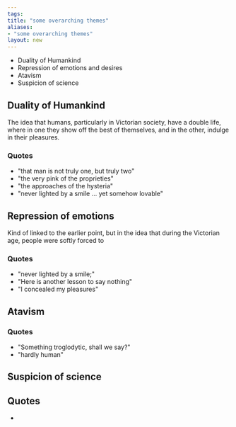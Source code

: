 ```yaml
---
tags: 
title: "some overarching themes"
aliases:
- "some overarching themes"
layout: new
---
```


- Duality of Humankind
- Repression of emotions and desires
- Atavism
- Suspicion of science

## Duality of Humankind

The idea that humans, particularly in Victorian society, have a double life, where in one they show off the best of themselves, and in the other, indulge in their pleasures.

### Quotes

- "that man is not truly one, but truly two"
- "the very pink of the proprieties"
- "the approaches of the hysteria"
- "never lighted by a smile ... yet somehow lovable"

## Repression of emotions

Kind of linked to the earlier point, but in the idea that during the Victorian age, people were softly forced to

### Quotes

- "never lighted by a smile;"
- "Here is another lesson to say nothing"
- "I concealed my pleasures"

## Atavism

### Quotes

- "Something troglodytic, shall we say?"
- "hardly human"

## Suspicion of science

## Quotes

- 
